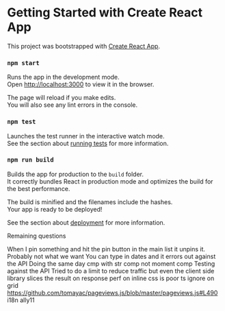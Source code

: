 # Getting Started with Create React App

This project was bootstrapped with [Create React App](https://github.com/facebook/create-react-app).

### `npm start`

Runs the app in the development mode.\
Open [http://localhost:3000](http://localhost:3000) to view it in the browser.

The page will reload if you make edits.\
You will also see any lint errors in the console.

### `npm test`

Launches the test runner in the interactive watch mode.\
See the section about [running tests](https://facebook.github.io/create-react-app/docs/running-tests) for more information.

### `npm run build`

Builds the app for production to the `build` folder.\
It correctly bundles React in production mode and optimizes the build for the best performance.

The build is minified and the filenames include the hashes.\
Your app is ready to be deployed!

See the section about [deployment](https://facebook.github.io/create-react-app/docs/deployment) for more information.

Remaining questions 

When I pin something and hit the pin button in the main list it unpins it. Probably not what we want
You can type in dates and it  errors out against the API 
Doing the same day cmp with str comp not moment comp 
Testing against the API 
Tried to do a limit to reduce traffic but even the client side library slices the result on response
perf on inline css is poor 
ts ignore on grid
https://github.com/tomayac/pageviews.js/blob/master/pageviews.js#L490
i18n
ally11
